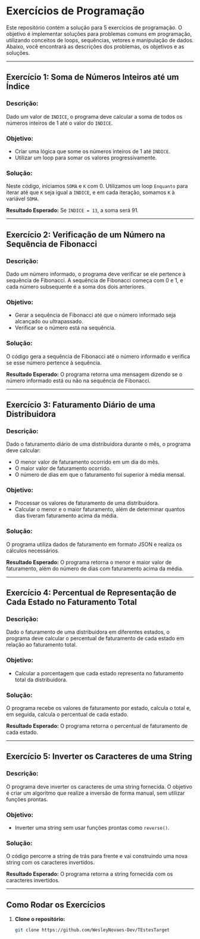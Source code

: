 # Exercícios de Programação

Este repositório contém a solução para 5 exercícios de programação. O objetivo é implementar soluções para problemas comuns em programação, utilizando conceitos de loops, sequências, vetores e manipulação de dados. Abaixo, você encontrará as descrições dos problemas, os objetivos e as soluções.

---

## Exercício 1: Soma de Números Inteiros até um Índice

### Descrição:
Dado um valor de `INDICE`, o programa deve calcular a soma de todos os números inteiros de 1 até o valor do `INDICE`.

### Objetivo:
- Criar uma lógica que some os números inteiros de 1 até `INDICE`.
- Utilizar um loop para somar os valores progressivamente.

### Solução:
Neste código, iniciamos `SOMA` e `K` com 0. Utilizamos um loop `Enquanto` para iterar até que `K` seja igual a `INDICE`, e em cada iteração, somamos `K` à variável `SOMA`.

**Resultado Esperado:**
Se `INDICE = 13`, a soma será 91.

---

## Exercício 2: Verificação de um Número na Sequência de Fibonacci

### Descrição:
Dado um número informado, o programa deve verificar se ele pertence à sequência de Fibonacci. A sequência de Fibonacci começa com 0 e 1, e cada número subsequente é a soma dos dois anteriores.

### Objetivo:
- Gerar a sequência de Fibonacci até que o número informado seja alcançado ou ultrapassado.
- Verificar se o número está na sequência.

### Solução:
O código gera a sequência de Fibonacci até o número informado e verifica se esse número pertence à sequência.

**Resultado Esperado:**
O programa retorna uma mensagem dizendo se o número informado está ou não na sequência de Fibonacci.

---

## Exercício 3: Faturamento Diário de uma Distribuidora

### Descrição:
Dado o faturamento diário de uma distribuidora durante o mês, o programa deve calcular:
- O menor valor de faturamento ocorrido em um dia do mês.
- O maior valor de faturamento ocorrido.
- O número de dias em que o faturamento foi superior à média mensal.

### Objetivo:
- Processar os valores de faturamento de uma distribuidora.
- Calcular o menor e o maior faturamento, além de determinar quantos dias tiveram faturamento acima da média.

### Solução:
O programa utiliza dados de faturamento em formato JSON e realiza os cálculos necessários.

**Resultado Esperado:**
O programa retorna o menor e maior valor de faturamento, além do número de dias com faturamento acima da média.

---

## Exercício 4: Percentual de Representação de Cada Estado no Faturamento Total

### Descrição:
Dado o faturamento de uma distribuidora em diferentes estados, o programa deve calcular o percentual de faturamento de cada estado em relação ao faturamento total.

### Objetivo:
- Calcular a porcentagem que cada estado representa no faturamento total da distribuidora.

### Solução:
O programa recebe os valores de faturamento por estado, calcula o total e, em seguida, calcula o percentual de cada estado.

**Resultado Esperado:**
O programa retorna o percentual de faturamento de cada estado.

---

## Exercício 5: Inverter os Caracteres de uma String

### Descrição:
O programa deve inverter os caracteres de uma string fornecida. O objetivo é criar um algoritmo que realize a inversão de forma manual, sem utilizar funções prontas.

### Objetivo:
- Inverter uma string sem usar funções prontas como `reverse()`.

### Solução:
O código percorre a string de trás para frente e vai construindo uma nova string com os caracteres invertidos.

**Resultado Esperado:**
O programa retorna a string fornecida com os caracteres invertidos.

---

## Como Rodar os Exercícios

1. **Clone o repositório:**
   ```bash
   git clone https://github.com/WesleyNovaes-Dev/TEstesTarget
